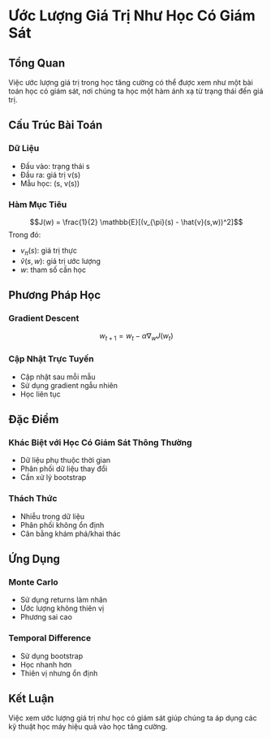# Ước Lượng Giá Trị Như Học Có Giám Sát

## Tổng Quan
Việc ước lượng giá trị trong học tăng cường có thể được xem như một bài toán học có giám sát, nơi chúng ta học một hàm ánh xạ từ trạng thái đến giá trị.

## Cấu Trúc Bài Toán

### Dữ Liệu
- Đầu vào: trạng thái s
- Đầu ra: giá trị v(s)
- Mẫu học: (s, v(s))

### Hàm Mục Tiêu
$$J(w) = \frac{1}{2} \mathbb{E}[(v_{\pi}(s) - \hat{v}(s,w))^2]$$
Trong đó:
- $v_{\pi}(s)$: giá trị thực
- $\hat{v}(s,w)$: giá trị ước lượng
- $w$: tham số cần học

## Phương Pháp Học

### Gradient Descent
$$w_{t+1} = w_t - \alpha \nabla_w J(w_t)$$

### Cập Nhật Trực Tuyến
- Cập nhật sau mỗi mẫu
- Sử dụng gradient ngẫu nhiên
- Học liên tục

## Đặc Điểm

### Khác Biệt với Học Có Giám Sát Thông Thường
- Dữ liệu phụ thuộc thời gian
- Phân phối dữ liệu thay đổi
- Cần xử lý bootstrap

### Thách Thức
- Nhiễu trong dữ liệu
- Phân phối không ổn định
- Cân bằng khám phá/khai thác

## Ứng Dụng

### Monte Carlo
- Sử dụng returns làm nhãn
- Ước lượng không thiên vị
- Phương sai cao

### Temporal Difference
- Sử dụng bootstrap
- Học nhanh hơn
- Thiên vị nhưng ổn định

## Kết Luận
Việc xem ước lượng giá trị như học có giám sát giúp chúng ta áp dụng các kỹ thuật học máy hiệu quả vào học tăng cường.
